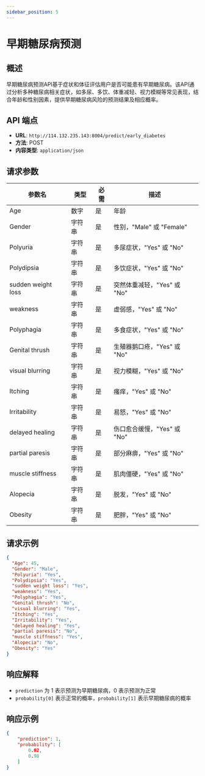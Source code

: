 ```yaml
---
sidebar_position: 5
---
```


# 早期糖尿病预测

## 概述

早期糖尿病预测API基于症状和体征评估用户是否可能患有早期糖尿病。该API通过分析多种糖尿病相关症状，如多尿、多饮、体重减轻、视力模糊等常见表现，结合年龄和性别因素，提供早期糖尿病风险的预测结果及相应概率。

## API 端点

- **URL**: `http://114.132.235.143:8004/predict/early_diabetes`
- **方法**: POST
- **内容类型**: `application/json`

## 请求参数

| 参数名             | 类型   | 必需 | 描述                         |
|--------------------|--------|------|------------------------------|
| Age                | 数字   | 是   | 年龄                         |
| Gender             | 字符串 | 是   | 性别，"Male" 或 "Female"     |
| Polyuria           | 字符串 | 是   | 多尿症状，"Yes" 或 "No"      |
| Polydipsia         | 字符串 | 是   | 多饮症状，"Yes" 或 "No"      |
| sudden weight loss | 字符串 | 是   | 突然体重减轻，"Yes" 或 "No"  |
| weakness           | 字符串 | 是   | 虚弱感，"Yes" 或 "No"        |
| Polyphagia         | 字符串 | 是   | 多食症状，"Yes" 或 "No"      |
| Genital thrush     | 字符串 | 是   | 生殖器鹅口疮，"Yes" 或 "No"  |
| visual blurring    | 字符串 | 是   | 视力模糊，"Yes" 或 "No"      |
| Itching            | 字符串 | 是   | 瘙痒，"Yes" 或 "No"          |
| Irritability       | 字符串 | 是   | 易怒，"Yes" 或 "No"          |
| delayed healing    | 字符串 | 是   | 伤口愈合缓慢，"Yes" 或 "No"  |
| partial paresis    | 字符串 | 是   | 部分麻痹，"Yes" 或 "No"      |
| muscle stiffness   | 字符串 | 是   | 肌肉僵硬，"Yes" 或 "No"      |
| Alopecia           | 字符串 | 是   | 脱发，"Yes" 或 "No"          |
| Obesity            | 字符串 | 是   | 肥胖，"Yes" 或 "No"          |

## 请求示例

```json
{
  "Age": 45,
  "Gender": "Male",
  "Polyuria": "Yes",
  "Polydipsia": "Yes",
  "sudden weight loss": "Yes",
  "weakness": "Yes",
  "Polyphagia": "Yes",
  "Genital thrush": "No",
  "visual blurring": "Yes",
  "Itching": "Yes",
  "Irritability": "Yes",
  "delayed healing": "Yes",
  "partial paresis": "No",
  "muscle stiffness": "Yes",
  "Alopecia": "No",
  "Obesity": "Yes"
}
```

## 响应解释

- `prediction` 为 1 表示预测为早期糖尿病，0 表示预测为正常
- `probability[0]` 表示正常的概率，`probability[1]` 表示早期糖尿病的概率

## 响应示例

```json
{
    "prediction": 1,
    "probability": [
        0.02,
        0.98
    ]
}
```